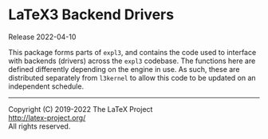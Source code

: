 LaTeX3 Backend Drivers
======================

Release 2022-04-10

This package forms parts of `expl3`, and contains the code used to interface
with backends (drivers) across the `expl3` codebase. The functions here are
defined differently depending on the engine in use. As such, these are
distributed separately from `l3kernel` to allow this code to be updated
on an independent schedule.

-----

<p>Copyright (C) 2019-2022 The LaTeX Project <br />
<a href="http://latex-project.org/">http://latex-project.org/</a> <br />
All rights reserved.</p>
